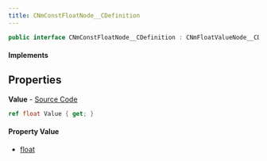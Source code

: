 ```yaml
---
title: CNmConstFloatNode__CDefinition
---
```


```csharp
public interface CNmConstFloatNode__CDefinition : CNmFloatValueNode__CDefinition, CNmValueNode__CDefinition, CNmGraphNode__CDefinition, ISchemaClass<CNmGraphNode__CDefinition>, ISchemaClass<CNmValueNode__CDefinition>, ISchemaClass<CNmFloatValueNode__CDefinition>, ISchemaClass<CNmConstFloatNode__CDefinition>, ISchemaField, ISchemaClass, INativeHandle
```

#### Implements

## Properties

**Value** - [Source Code](https://github.com/swiftly-solution/swiftlys2/blob/main/managed/src/SwiftlyS2.Generated/Schemas/Interfaces/CNmConstFloatNode__CDefinition.cs#L16)

```csharp
ref float Value { get; }
```

#### Property Value

- [float](https://learn.microsoft.com/dotnet/api/system.single)

